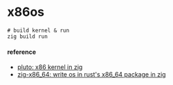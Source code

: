 # x86os

```shell
# build kernel & run
zig build run
```

#### reference

- [pluto: x86 kernel in zig](https://github.com/ZystemOS/pluto)
- [zig-x86_64: write os in rust's x86_64 package in zig](https://github.com/leecannon/zig-x86_64)
